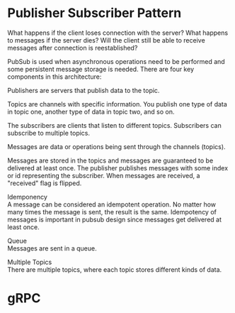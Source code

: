 # Publisher Subscriber Pattern

What happens if the client loses connection with the server? What happens to messages if the server dies? Will the client still be able to receive messages after connection is reestablished?

PubSub is used when asynchronous operations need to be performed and some persistent message storage is needed. There are four key components in this architecture:  

Publishers are servers that publish data to the topic.  

Topics are channels with specific information. You publish one type of data in topic one, another type of data in topic two, and so on. 

The subscribers are clients that listen to different topics. Subscribers can subscribe to multiple topics.  

Messages are data or operations being sent through the channels (topics).  

Messages are stored in the topics and messages are guaranteed to be delivered at least once. The publisher publishes messages with some index or id representing the subscriber. When messages are received, a "received" flag is flipped.

Idemponency  
A message can be considered an idempotent operation. No matter how many times the message is sent, the result is the same. Idempotency of messages is important in pubsub design since messages get delivered at least once. 

Queue  
Messages are sent in a queue.

Multiple Topics  
There are multiple topics, where each topic stores different kinds of data.  

# gRPC  


